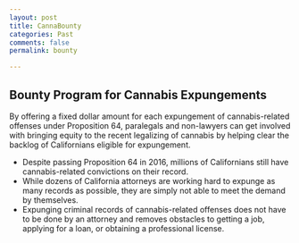 ```yaml
---
layout: post
title: CannaBounty
categories: Past
comments: false
permalink: bounty

---
```

## Bounty Program for Cannabis Expungements ##

By offering a fixed dollar amount for each expungement of cannabis-related offenses under Proposition 64, paralegals and non-lawyers can get involved with bringing equity to the recent legalizing of cannabis by helping clear the backlog of Californians eligible for expungement. 

* Despite passing Proposition 64 in 2016, millions of Californians still have cannabis-related convictions on their record.
* While dozens of California attorneys are working hard to expunge as many records as possible, they are simply not able to meet the demand by themselves.
* Expunging criminal records of cannabis-related offenses does not have to be done by an attorney and removes obstacles to getting a job, applying for a loan, or obtaining a professional license. 

<!--more-->
